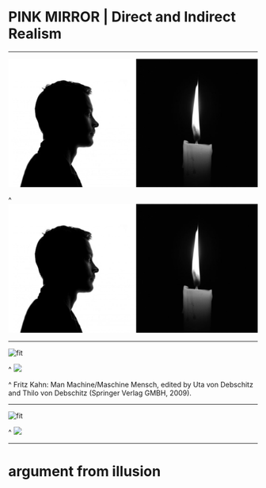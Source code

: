 # PINK MIRROR | Direct and Indirect Realism

---

![fit](https://github.com/douglasgoodwin/pinkmirror/blob/master/modules/WEEK03_in-direct_realism/imgs/man_candle.jpg?raw=true)

^ <img src="https://github.com/douglasgoodwin/pinkmirror/blob/master/modules/WEEK03_in-direct_realism/imgs/man_candle.jpg?raw=true">


---

![fit](http://www.juliusvonbismarck.com/works/thespacebeyondme/kahn.jpg)

^ <img src="http://www.juliusvonbismarck.com/works/thespacebeyondme/kahn.jpg">

^ Fritz Kahn: Man Machine/Maschine Mensch, edited by Uta von Debschitz and Thilo von Debschitz (Springer Verlag GMBH, 2009).


---

![fit](http://www.codex99.com/anatomy/images/kahn/auto_lg.jpg)

^ <img src="http://www.codex99.com/anatomy/images/kahn/auto_lg.jpg">

---

# argument from illusion